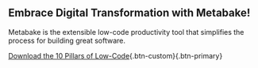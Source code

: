 ## Embrace Digital Transformation with Metabake!

Metabake is the extensible low-code productivity tool that simplifies the process for building great software.

[Download the 10 Pillars of Low-Code](/download){.btn-custom}{.btn-primary}